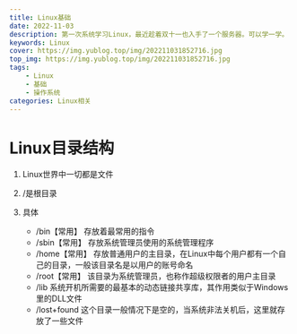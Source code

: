 ```yaml
---
title: Linux基础
date: 2022-11-03
description: 第一次系统学习Linux，最近趁着双十一也入手了一个服务器。可以学一学。
keywords: Linux
cover: https://img.yublog.top/img/202211031852716.jpg
top_img: https://img.yublog.top/img/202211031852716.jpg
tags: 
	- Linux
	- 基础
	- 操作系统
categories: Linux相关
---
```


# Linux目录结构
1. Linux世界中一切都是文件
2. /是根目录

3. 具体
	- /bin【常用】
		存放着最常用的指令
	- /sbin【常用】
		存放系统管理员使用的系统管理程序
	- /home【常用】
		存放普通用户的主目录，在Linux中每个用户都有一个自己的目录，一般该目录名是以用户的账号命名
	- /root【常用】
		该目录为系统管理员，也称作超级权限者的用户主目录
	- /lib
		系统开机所需要的最基本的动态链接共享库，其作用类似于Windows里的DLL文件
	- /lost+found
		这个目录一般情况下是空的，当系统非法关机后，这里就存放了一些文件
		
